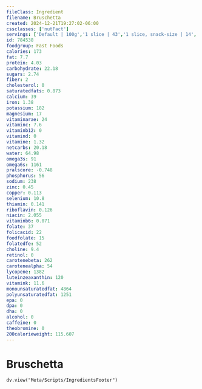 ```yaml
---
fileClass: Ingredient
filename: Bruschetta
created: 2024-12-21T19:27:02-06:00
cssclasses: ['nutFact']
servings: ['Default | 100g','1 slice | 43','1 slice, snack-size | 14','1 small or thin/very thin slice | 32','1 medium or regular slice | 43','1 large or thick slice | 59']
id: 784538
foodgroup: Fast Foods
calories: 173
fat: 7.7
protein: 4.03
carbohydrate: 22.18
sugars: 2.74
fiber: 2
cholesterol: 0
saturatedfats: 0.873
calcium: 39
iron: 1.38
potassium: 182
magnesium: 17
vitaminarae: 24
vitaminc: 7.6
vitaminb12: 0
vitamind: 0
vitamine: 1.32
netcarbs: 20.18
water: 64.98
omega3s: 91
omega6s: 1161
pralscore: -0.748
phosphorus: 56
sodium: 238
zinc: 0.45
copper: 0.113
selenium: 10.8
thiamin: 0.141
riboflavin: 0.126
niacin: 2.055
vitaminb6: 0.071
folate: 37
folicacid: 22
foodfolate: 15
folatedfe: 52
choline: 9.4
retinol: 0
carotenebeta: 262
carotenealpha: 54
lycopene: 1382
luteinzeaxanthin: 120
vitamink: 11.6
monounsaturatedfat: 4864
polyunsaturatedfat: 1251
epa: 0
dpa: 0
dha: 0
alcohol: 0
caffeine: 0
theobromine: 0
200calorieweight: 115.607
---
```


# Bruschetta

```dataviewjs
dv.view("Meta/Scripts/IngredientsFooter")
```